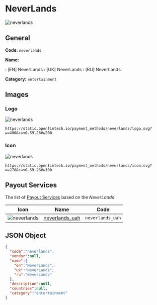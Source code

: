 
# NeverLands 
![neverlands](https://static.openfintech.io/payment_methods/neverlands/logo.svg?w=400&c=v0.59.26#w200)  

## General 
**Code:** `neverlands` 
 
**Name:** 
 
:	[EN] NeverLands 
:	[UK] NeverLands 
:	[RU] NeverLands 
 
**Category:** `entertainment` 
 

## Images 

### Logo 
![neverlands](https://static.openfintech.io/payment_methods/neverlands/logo.svg?w=400&c=v0.59.26#w200)  

```
https://static.openfintech.io/payment_methods/neverlands/logo.svg?w=400&c=v0.59.26#w200
```  

### Icon 
![neverlands](https://static.openfintech.io/payment_methods/neverlands/icon.svg?w=278&c=v0.59.26#w100)  

```
https://static.openfintech.io/payment_methods/neverlands/icon.svg?w=278&c=v0.59.26#w100
```  

## Payout Services 
 
The list of [Payout Services](/payout-services/) based on the _NeverLands_ 

|Icon|Name|Code| 
|:---:|:---:|:---:| 
|![neverlands](https://static.openfintech.io/payout_methods/neverlands/icon.svg?w=278&c=v0.59.26#w40) |[neverlands_uah](/payout-services/neverlands_uah/)|`neverlands_uah`| 
 

## JSON Object 

```json
{
  "code":"neverlands",
  "vendor":null,
  "name":{
    "en":"NeverLands",
    "uk":"NeverLands",
    "ru":"NeverLands"
  },
  "description":null,
  "countries":null,
  "category":"entertainment"
}
```  
